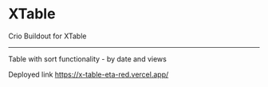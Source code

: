 # XTable
Crio Buildout for XTable

-------------------
Table with sort functionality - by date and views

Deployed link
https://x-table-eta-red.vercel.app/